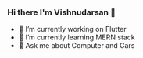 ### Hi there I'm Vishnudarsan 👋


- 🔭 I’m currently working on Flutter
- 🌱 I’m currently learning MERN stack
- 💬 Ask me about Computer and Cars

